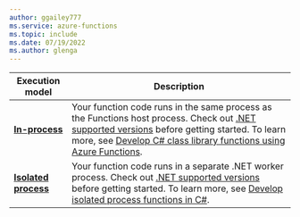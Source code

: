 ```yaml
---
author: ggailey777
ms.service: azure-functions
ms.topic: include
ms.date: 07/19/2022
ms.author: glenga
---
```


| Execution model | Description |
| --- | --- |
| **[In-process](../articles/azure-functions/create-first-function-cli-csharp.md?tabs=in-process)**| Your function code runs in the same process as the Functions host process. Check out [.NET supported versions](../articles/azure-functions/functions-dotnet-class-library.md#supported-versions) before getting started. To learn more, see [Develop C# class library functions using Azure Functions](../articles/azure-functions/functions-dotnet-class-library.md). |
| **[Isolated process](../articles/azure-functions/create-first-function-cli-csharp.md?tabs=isolated-process)**| Your function code runs in a separate .NET worker process. Check out [.NET supported versions](../articles/azure-functions/dotnet-isolated-process-guide.md#supported-versions) before getting started. To learn more, see [Develop isolated process functions in C#](../articles/azure-functions/dotnet-isolated-process-guide.md). |